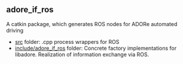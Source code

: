 <!--
********************************************************************************
* Copyright (C) 2017-2020 German Aerospace Center (DLR). 
* Eclipse ADORe, Automated Driving Open Research https://eclipse.org/adore
*
* This program and the accompanying materials are made available under the 
* terms of the Eclipse Public License 2.0 which is available at
* http://www.eclipse.org/legal/epl-2.0.
*
* SPDX-License-Identifier: EPL-2.0 
*
* Contributors: 
********************************************************************************
-->

## adore_if_ros
A catkin package, which generates ROS nodes for ADORe automated driving
- [src](src) folder: .cpp process wrappers for ROS
- [include/adore_if_ros](include/adore_if_ros) folder: Concrete factory implementations for libadore. Realization of information exchange via ROS.

